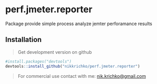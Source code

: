 # perf.jmeter.reporter
Package provide simple process analyze jemter perforamance results

## Installation

> Get development version on github

``` r
#install.packages("devtools")
devtools::install_github("nikkrichko/perf.jmeter.reporter")
```



> For commercial use contact with me: nik.krichko@gmail.com
